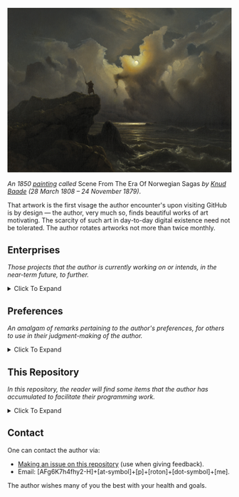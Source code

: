 
![Scene_From_The_Era_Of_Norwegian_Sagas_by_Knud_Baade_1850.jpg](https://github.com/AFg6K7h4fhy2/AFg6K7h4fhy2/raw/main/profile/Scene_From_The_Era_Of_Norwegian_Sagas_by_Knud_Baade_1850.jpg)

_An 1850 [painting](https://useum.org/artwork/Scene-from-the-Era-of-Norwegian-Sagas-Knud-Baade-1850) called_ Scene From The Era Of Norwegian Sagas _by [Knud Baade](https://en.wikipedia.org/wiki/Knud_Baade) (28 March 1808 – 24 November 1879)_.

That artwork is the first visage the author encounter's upon visiting GitHub is by design — the author, very much so, finds beautiful works of art motivating. The scarcity of such art in day-to-day digital existence need not be tolerated. The author rotates artworks not more than twice monthly.

## Enterprises

_Those projects that the author is currently working on or intends, in the near-term future, to further._

<details markdown=1>
<summary>
Click To Expand
</summary>

* These are not in any particular priority order.
* Some of the repositories list are private (those lacking links).
* Many of the personal repositories listed are in early development.
* GitHub stars are not a straightforward measure of utility or value.
* Table current as of 2025-02-03.

| Repository | Description | Label | Stars |
|:---|:---|:---|:---|
| [`paleo-utils`](https://github.com/AFg6K7h4fhy2/Paleo-Utils) | Tools for the author to facilitate various tasks in paleontological work, including specimen labels, systematics organization, measurement grids, and imaging utilities.  | Paleontology | 4 |
| [`genetic-evolution-tournament`](https://github.com/AFg6K7h4fhy2/Genetic-Evolution-Tournament) | The Genetic Evolution Tournament (GET) is a Metaculus human judgment forecasting tournament that aims to generate forecasts and scenario regarding the use of DNA and reproductive technologies on humans for treatment and enhancement. | Metaculus | 6 |
| [`forecasttools-py`](https://github.com/CDCgov/forecasttools-py) | A Python package for common pre- and post-processing operations done by CFA Predict for short term forecasting, nowcasting, and scenario modeling. | CDC | 6 |
| `covidhub-internal-reports` | A repository for generation and analysis of reports and evaluations on CFA and external models submitting to the CFA-run COVID Hub. | CDC | 1 |
| [`pyrenew`](https://github.com/CDCgov/PyRenew) | Python package for multi-signal Bayesian renewal modeling with JAX and NumPyro. | CDC | 16 |
| [`pyrenew-flu-light`](https://github.com/CDCgov/pyrenew-flu-light) | A replication in Python and PyRenew of a renewal model written in Epidemia for forecasting influenza hospital admissions. | CDC | 1 |
| [`covid19-forecast-hub `](https://github.com/CDCgov/covid19-forecast-hub) | A repository run by the US CDC to collect forecasts of weekly incident COVID-19 hospital admissions.  | CDC | 10 |
| `cfa-forecast-epinow2` | An EpiNow2 model for forecasting influenza hospital admissions. Forecasts were generated during the 2023-24 influenza season. | CDC | 1 |
| `o784-sandbox` | Re-housed and publicly available parts of the author’s work (infectious disease modeling) sandbox. | CDC | 0 |


</details>


## Preferences

_An amalgam of remarks pertaining to the author's preferences, for others to use in their judgment-making of the author._

<details markdown=1>

<summary>
Click To Expand
</summary>

The author prefers:

* Others to be constructively critical of the author's work.
  * e.g. illustrating the author's mistakes in an issue.
  * e.g. extending an idea the author has recorded.
  * This can be done by making an issue [here (public)](https://github.com/AFg6K7h4fhy2/AFg6K7h4fhy2/issues).
* Focusing on impact.
  * e.g. outlining what measurable quantities work might affect.
  * e.g. understanding how the author can positively contribute to human civilization.
* Following standards (algorithmic behavior), for the most part.
  * e.g. abiding by [PEP-8](https://peps.python.org/pep-0008/).

</details>


## This Repository

_In this repository, the reader will find some items that the author has accumulated to facilitate their programming work._

<details markdown=1>

<summary>
Click To Expand
</summary>

The constituent folders of this repository are:

* `decisions`: Files that contain considerations on decisions that the author is interested in making and the decisions themselves. The author enjoys standardizing elements of life that are repeated frequently and the process of writing these decisions files has aided with this. Most of the decisions concern the author's programming practices.
* `examples`: External examples for reference of actions or decisions that the author is considering doing or making, respectively.
* `notes`: Notes that the author has taken and wishes to display publicly. These notes will oftentimes coincide with different resources stored in `./resources`.
* `profile`: Images, including artwork and those the author has taken, that the author is using, has used, or intends to use, at some point, on his main README profile.
* `resources`: Resources, including research papers and books, among other things, that the author wishes to store and (possibly) document publicly. Contained therein:

Within each meaningful folder, the reader should find a README (these are under development, somewhat), which exist to aid the reader in navigating this repository, should doing so be something of interest.

</details>

## Contact

One can contact the author via:

* [Making an issue on this repository](https://github.com/AFg6K7h4fhy2/AFg6K7h4fhy2/issues) (use when giving feedback).
* Email: [AFg6K7h4fhy2-H]+[at-symbol]+[p]+[roton]+[dot-symbol]+[me].

The author wishes many of you the best with your health and goals.
